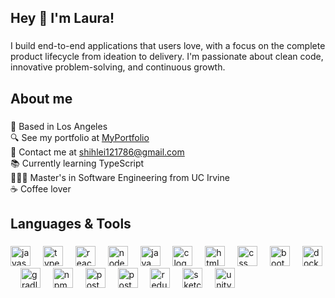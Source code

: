 <h2 align="left">Hey 👋 I'm Laura!</h2>

###

<p align="left">I build end-to-end applications that users love, with a focus on the complete product lifecycle from ideation to delivery. I'm passionate about clean code, innovative problem-solving, and continuous growth.</p>

###

<h2 align="left">About me</h2>

###

📍 Based in Los Angeles<br>
🔍 See my portfolio at [MyPortfolio](https://shihlei.github.io/my-website/)<br>
📩 Contact me at [shihlei121786@gmail.com](mailto:shihlei121786@gmail.com)<br>
📚 Currently learning TypeScript<br>
👩🏻‍🎓 Master's in Software Engineering from UC Irvine<br>
☕️ Coffee lover


###

<h2 align="left">Languages & Tools</h2>

###

<div align="left">
  <img src="https://skillicons.dev/icons?i=js" height="32" alt="javascript logo"  />
  <img width="12" />
  <img src="https://skillicons.dev/icons?i=ts" height="32" alt="typescript logo"  />
  <img width="12" />
  <img src="https://skillicons.dev/icons?i=react" height="32" alt="react logo"  />
  <img width="12" />
  <img src="https://skillicons.dev/icons?i=nodejs" height="32" alt="nodejs logo"  />
  <img width="12" />
  <img src="https://skillicons.dev/icons?i=java" height="32" alt="java logo"  />
  <img width="12" />
  <img src="https://skillicons.dev/icons?i=c" height="32" alt="c logo"  />
  <img width="12" />
  <img src="https://skillicons.dev/icons?i=html" height="32" alt="html5 logo"  />
  <img width="12" />
  <img src="https://skillicons.dev/icons?i=css" height="32" alt="css logo"  />
  <img width="12" />
  <img src="https://skillicons.dev/icons?i=bootstrap" height="32" alt="bootstrap logo"  />
  <img width="12" />
  <img src="https://skillicons.dev/icons?i=docker" height="32" alt="docker logo"  />
  <img width="12" />
  <img src="https://skillicons.dev/icons?i=gradle" height="32" alt="gradle logo"  />
  <img width="12" />
  <img src="https://cdn.simpleicons.org/npm/CB3837" height="32" alt="npm logo"  />
  <img width="12" />
  <img src="https://cdn.simpleicons.org/postgresql/4169E1" height="32" alt="postgresql logo"  />
  <img width="12" />
  <img src="https://cdn.simpleicons.org/postman/FF6C37" height="32" alt="postman logo"  />
  <img width="12" />
  <img src="https://skillicons.dev/icons?i=redux" height="32" alt="redux logo"  />
  <img width="12" />
  <img src="https://skillicons.dev/icons?i=sketchup" height="32" alt="sketch logo"  />
  <img width="12" />
  <img src="https://skillicons.dev/icons?i=unity" height="32" alt="unity logo"  />
</div>

###
